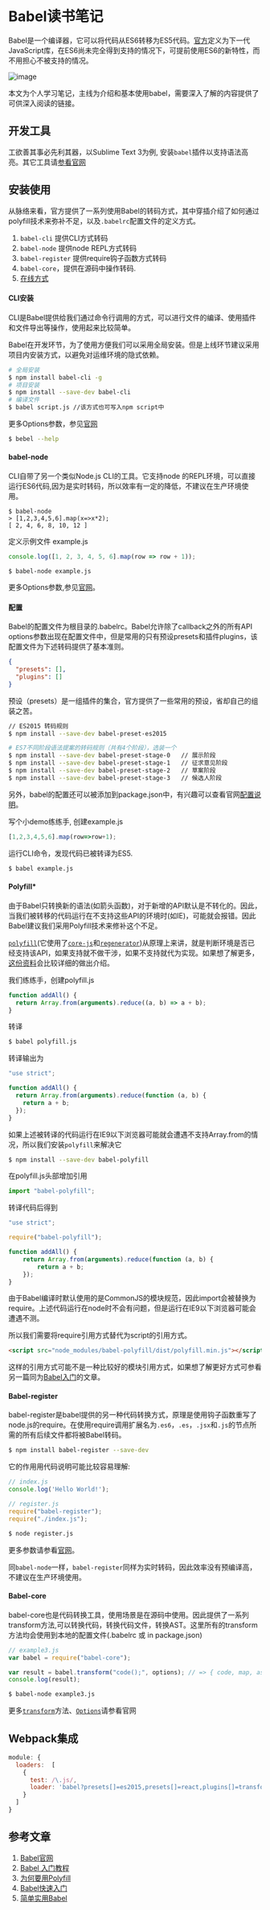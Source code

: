 Babel读书笔记
=========================
Babel是一个编译器，它可以将代码从ES6转移为ES5代码。[官方](https://babeljs.io/)定义为下一代JavaScript库，在ES6尚未完全得到支持的情况下，可提前使用ES6的新特性，而不用担心不被支持的情况。

![image](http://static.open-open.com/lib/uploadImg/20160126/20160126090317_448.png)

本文为个人学习笔记，主线为介绍和基本使用babel，需要深入了解的内容提供了可供深入阅读的链接。


## 开发工具
工欲善其事必先利其器，以Sublime Text 3为例, 安装`babel`插件以支持语法高亮。其它工具请[参看官网](https://babeljs.io/docs/editors)


## 安装使用
从脉络来看，官方提供了一系列使用Babel的转码方式，其中穿插介绍了如何通过polyfill技术来弥补不足，以及`.babelrc`配置文件的定义方式。

1. `babel-cli` 提供CLI方式转码
2. `babel-node` 提供node REPL方式转码
2. `babel-register` 提供require钩子函数方式转码
3. `babel-core`，提供在源码中操作转码.
2. [在线方式](https://babeljs.io/repl/)


#### CLI安装
CLI是Babel提供给我们通过命令行调用的方式，可以进行文件的编译、使用插件和文件导出等操作，使用起来比较简单。

Babel在开发环节，为了使用方便我们可以采用全局安装。但是上线环节建议采用项目内安装方式，以避免对运维环境的隐式依赖。
```sh
# 全局安装
$ npm install babel-cli -g
# 项目安装
$ npm install --save-dev babel-cli
# 编译文件
$ babel script.js //该方式也可写入npm script中
```
更多Options参数，参见[官网](http://babeljs.io/docs/usage/cli/)
```sh
$ bebel --help
```

#### babel-node
CLI自带了另一个类似Node.js CLI的工具。它支持node 的REPL环境，可以直接运行ES6代码,因为是实时转码，所以效率有一定的降低，不建议在生产环境使用。
```node
$ babel-node
> [1,2,3,4,5,6].map(x=>x*2);
[ 2, 4, 6, 8, 10, 12 ]
```
定义示例文件 example.js
```js
console.log([1, 2, 3, 4, 5, 6].map(row => row + 1));
```
```node
$ babel-node example.js
```

更多Options参数,参见[官网](http://babeljs.io/docs/usage/cli/)。

#### 配置
Babel的配置文件为根目录的.babelrc。Babel允许除了callback之外的所有API options参数出现在配置文件中，但是常用的只有预设presets和插件plugins，该配置文件为下述转码提供了基本准则。
```json
{
  "presets": [],
  "plugins": []
}
```
预设（presets）是一组插件的集合，官方提供了一些常用的预设，省却自己的组装之苦。
```sh
// ES2015 转码规则
$ npm install --save-dev babel-preset-es2015

# ES7不同阶段语法提案的转码规则（共有4个阶段），选装一个
$ npm install --save-dev babel-preset-stage-0   // 展示阶段
$ npm install --save-dev babel-preset-stage-1   // 征求意见阶段
$ npm install --save-dev babel-preset-stage-2   // 草案阶段
$ npm install --save-dev babel-preset-stage-3   // 候选人阶段
```

另外，babel的配置还可以被添加到package.json中，有兴趣可以查看官网[配置说明](http://babeljs.io/docs/usage/babelrc/)。

写个小demo练练手, 创建example.js
```js
[1,2,3,4,5,6].map(row=>row+1);
```
运行CLI命令，发现代码已被转译为ES5.
```sh
$ babel example.js
```

#### Polyfill*
由于Babel只转换新的语法(如箭头函数)，对于新增的API默认是不转化的。因此，当我们被转移的代码运行在不支持这些API的环境时(如IE)，可能就会报错。因此Babel建议我们采用Polyfill技术来修补这个不足。

[`polyfill`](https://remysharp.com/2010/10/08/what-is-a-polyfill)(它使用了[`core-js`](https://github.com/zloirock/core-js)和[`regenerator`](https://facebook.github.io/regenerator/))从原理上来讲，就是判断环境是否已经支持该API，如果支持就不做干涉，如果不支持就代为实现。如果想了解更多，[这份资料](http://blog.csdn.net/wang16510/article/details/8960312)会比较详细的做出介绍。

我们练练手，创建polyfill.js
```js
function addAll() {
  return Array.from(arguments).reduce((a, b) => a + b);
}
```
转译
```sh
$ babel polyfill.js
```
转译输出为
```js
"use strict";

function addAll() {
  return Array.from(arguments).reduce(function (a, b) {
    return a + b;
  });
}
```
如果上述被转译的代码运行在IE9以下浏览器可能就会遭遇不支持Array.from的情况，所以我们安装`polyfill`来解决它
```sh
$ npm install --save-dev babel-polyfill
```
在polyfill.js头部增加引用
```js
import "babel-polyfill";
```
转译代码后得到
```js
"use strict";

require("babel-polyfill");

function addAll() {
	return Array.from(arguments).reduce(function (a, b) {
		return a + b;
	});
}
```
由于Babel编译时默认使用的是CommonJS的模块规范，因此import会被替换为require。上述代码运行在node时不会有问题，但是运行在IE9以下浏览器可能会遭遇不测。

所以我们需要将require引用方式替代为script的引用方式。
```html
<script src="node_modules/babel-polyfill/dist/polyfill.min.js"></script>
```
这样的引用方式可能不是一种比较好的模块引用方式，如果想了解更好方式可参看另一篇同为[Babel入门](http://hao.jser.com/archive/11432/)的文章。



#### Babel-register
babel-register是babel提供的另一种代码转换方式，原理是使用钩子函数重写了node.js的require。在使用require调用扩展名为`.es6`，`.es`，`.jsx`和`.js`的节点所需的所有后续文件都将被Babel转码。
```sh
$ npm install babel-register --save-dev
```
它的作用用代码说明可能比较容易理解:
```js
// index.js
console.log('Hello World!');
```
```js
// register.js
require("babel-register");
require("./index.js");
```
```sh
$ node register.js
```
更多参数请参看[官网](http://babeljs.io/docs/core-packages/babel-register/)。

同`babel-node`一样，`babel-register`同样为实时转码，因此效率没有预编译高，不建议在生产环境使用。

#### Babel-core
babel-core也是代码转换工具，使用场景是在源码中使用。因此提供了一系列transform方法,可以转换代码，转换代码文件，转换AST。这里所有的transform方法均会使用到本地的配置文件(.babelrc 或 in package.json)
```js
// example3.js
var babel = require("babel-core");

var result = babel.transform("code();", options); // => { code, map, ast }
console.log(result);
```
```sh
$ babel-node example3.js
```
更多[`transform`](http://babeljs.io/docs/core-packages/)方法、[`Options`](http://babeljs.io/docs/core-packages/)请参看官网


## Webpack集成
```js
module: {
  loaders:  [
    {
      test: /\.js/,
      loader: 'babel?presets[]=es2015,presets[]=react,plugins[]=transform-runtime'
    }
  ]
}
```





## 参考文章
1. [Babel官网](http://babeljs.io/)
2. [Babel 入门教程](http://www.ruanyifeng.com/blog/2016/01/babel.html)
3. [为何要用Polyfill](http://blog.csdn.net/github_26672553/article/details/52138298)
4. [Babel快速入门](http://hao.jser.com/archive/11432/)
5. [简单实用Babel](http://www.tuicool.com/articles/Rbm6Rj6)
